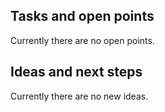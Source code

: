 ## Tasks and open points 

Currently there are no open points.

## Ideas and next steps

Currently there are no new ideas.


